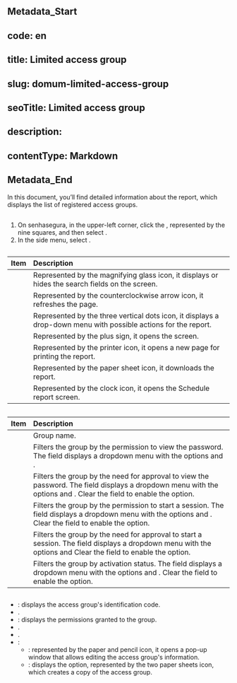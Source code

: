 ## Metadata_Start 
## code: en
## title: Limited access group 
## slug: domum-limited-access-group 
## seoTitle: Limited access group 
## description:  
## contentType: Markdown 
## Metadata_End
In this document, you’ll find detailed information about the  report, which displays the list of registered access groups.

## 

1. On senhasegura, in the upper-left corner, click the , represented by the nine squares, and then select .   
2. In the side menu, select . 

## 

| Item | Description |
| :---- | :---- |
|  | Represented by the magnifying glass icon, it displays or hides the search fields on the screen. |
|  | Represented by the counterclockwise arrow icon, it refreshes the page. |
|  | Represented by the three vertical dots icon, it displays a drop-down menu with possible actions for the report. |
|  | Represented by the plus sign, it opens the  screen. |
|  | Represented by the printer icon, it opens a new page for printing the report. |
|  | Represented by the paper sheet icon, it downloads the report. |
|  | Represented by the clock icon, it opens the Schedule report screen. |

## 

| Item | Description |
| :---- | :---- |
|  | Group name. |
|  | Filters the group by the permission to view the password. The field displays a dropdown menu with the options  and . |
|  | Filters the group by the need for approval to view the password. The field displays a dropdown menu with the options  and . Clear the field to enable the  option.  |
|  | Filters the group by the permission to start a session. The field displays a dropdown menu with the options  and . Clear the field to enable the  option.  |
|  | Filters the group by the need for approval to start a session. The field displays a dropdown menu with the options  and  Clear the field to enable the  option.  |
|  | Filters the group by activation status. The field displays a dropdown menu with the options  and . Clear the field to enable the  option. |

## 

* : displays the access group's identification code.  
* .  
* : displays the permissions granted to the group.  
* .  
* .  
* :  
  * : represented by the paper and pencil icon, it opens a pop-up window that allows editing the access group's information.  
  * : displays the  option, represented by the two paper sheets icon, which creates a copy of the access group.

